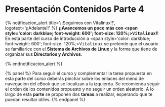 # Presentación Contenidos Parte 4

{% notificacion_alert title='¡¡Seguimos con Vitalinux!!',
logotext='¡¡Adelante!!' %}
<b>¡¡Avancemos un poco más con <span style='color: darkblue; font-weight: 600'; font-size: 120%;><tt>Vitalinux</tt></span>!!</b> En esta parte del curso de introducción a <span style='color: darkblue; font-weight: 600'; font-size: 120%;><tt>Vitalinux</tt></span> se pretende que el usuario se familiarice con el <b>Sistema de Archivos de Linux</b> y la forma que tiene de organizar sus <b>Directorios y Archivos</b>.
 
{% endnotificacion_alert %}


{% panel %}
Para seguir el curso y complementar la tarea propuesta en esta parte del curso deberás pinchar sobre los enlaces del menú de navegación del eBook que se localizan a la izquierda. Se recomienda seguir el orden de los contenidos propuesto y no seguir un orden aleatorio.  A lo largo de esta <b>parte</b> se proponen dos **tareas** a realizar, esperando que te puedan resultar útiles.
{% endpanel %}

